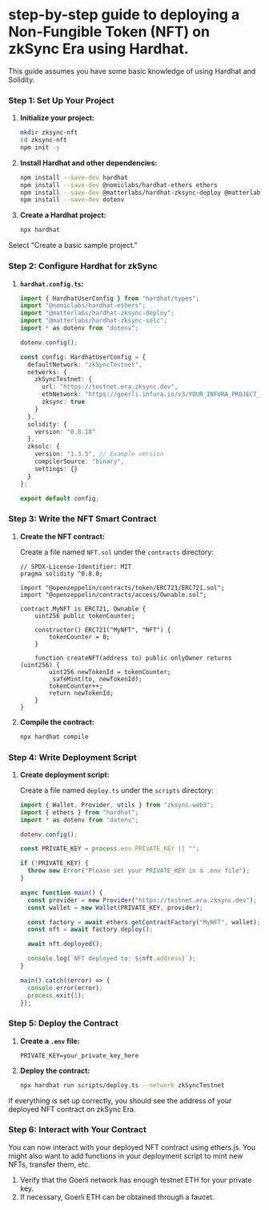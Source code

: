 # step-by-step guide to deploying a Non-Fungible Token (NFT) on zkSync Era using Hardhat. 

This guide assumes you have some basic knowledge of using Hardhat and Solidity.

### Step 1: Set Up Your Project

1. **Initialize your project:**
   ```bash
   mkdir zksync-nft
   cd zksync-nft
   npm init -y
   ```

2. **Install Hardhat and other dependencies:**
   ```bash
   npm install --save-dev hardhat
   npm install --save-dev @nomiclabs/hardhat-ethers ethers
   npm install --save-dev @matterlabs/hardhat-zksync-deploy @matterlabs/hardhat-zksync-solc
   npm install --save-dev dotenv
   ```

3. **Create a Hardhat project:**
   ```bash
   npx hardhat
   ```
Select "Create a basic sample project."

### Step 2: Configure Hardhat for zkSync

1. **`hardhat.config.ts`:**
   ```typescript
   import { HardhatUserConfig } from "hardhat/types";
   import "@nomiclabs/hardhat-ethers";
   import "@matterlabs/hardhat-zksync-deploy";
   import "@matterlabs/hardhat-zksync-solc";
   import * as dotenv from "dotenv";

   dotenv.config();

   const config: HardhatUserConfig = {
     defaultNetwork: "zkSyncTestnet",
     networks: {
       zkSyncTestnet: {
         url: "https://testnet.era.zksync.dev",
         ethNetwork: "https://goerli.infura.io/v3/YOUR_INFURA_PROJECT_ID", // Goerli testnet
         zksync: true
       }
     },
     solidity: {
       version: "0.8.18"
     },
     zksolc: {
       version: "1.3.5", // Example version
       compilerSource: "binary",
       settings: {}
     }
   };

   export default config;
   ```

### Step 3: Write the NFT Smart Contract

1. **Create the NFT contract:**

   Create a file named `NFT.sol` under the `contracts` directory:
   ```solidity
   // SPDX-License-Identifier: MIT
   pragma solidity ^0.8.0;

   import "@openzeppelin/contracts/token/ERC721/ERC721.sol";
   import "@openzeppelin/contracts/access/Ownable.sol";

   contract MyNFT is ERC721, Ownable {
       uint256 public tokenCounter;

       constructor() ERC721("MyNFT", "NFT") {
           tokenCounter = 0;
       }

       function createNFT(address to) public onlyOwner returns (uint256) {
           uint256 newTokenId = tokenCounter;
           _safeMint(to, newTokenId);
           tokenCounter++;
           return newTokenId;
       }
   }
   ```

2. **Compile the contract:**
   ```bash
   npx hardhat compile
   ```

### Step 4: Write Deployment Script

1. **Create deployment script:**

   Create a file named `deploy.ts` under the `scripts` directory:
   ```typescript
   import { Wallet, Provider, utils } from "zksync-web3";
   import { ethers } from "hardhat";
   import * as dotenv from "dotenv";

   dotenv.config();

   const PRIVATE_KEY = process.env.PRIVATE_KEY || "";

   if (!PRIVATE_KEY) {
     throw new Error("Please set your PRIVATE_KEY in a .env file");
   }

   async function main() {
     const provider = new Provider("https://testnet.era.zksync.dev");
     const wallet = new Wallet(PRIVATE_KEY, provider);

     const factory = await ethers.getContractFactory("MyNFT", wallet);
     const nft = await factory.deploy();

     await nft.deployed();

     console.log(`NFT deployed to: ${nft.address}`);
   }

   main().catch((error) => {
     console.error(error);
     process.exit(1);
   });
   ```

### Step 5: Deploy the Contract

1. **Create a `.env` file:**
   ```
   PRIVATE_KEY=your_private_key_here
   ```

2. **Deploy the contract:**
   ```bash
   npx hardhat run scripts/deploy.ts --network zkSyncTestnet
   ```

If everything is set up correctly, you should see the address of your deployed NFT contract on zkSync Era.

### Step 6: Interact with Your Contract

You can now interact with your deployed NFT contract using ethers.js. You might also want to add functions in your deployment script to mint new NFTs, transfer them, etc.

1. Verify that the Goerli network has enough testnet ETH for your private key.
2. If necessary, Goerli ETH can be obtained through a faucet.
